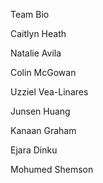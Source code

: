 Team Bio


Caitlyn Heath

Natalie Avila

Colin McGowan

Uzziel Vea-Linares

Junsen Huang

Kanaan Graham

Ejara Dinku

Mohumed Shemson
